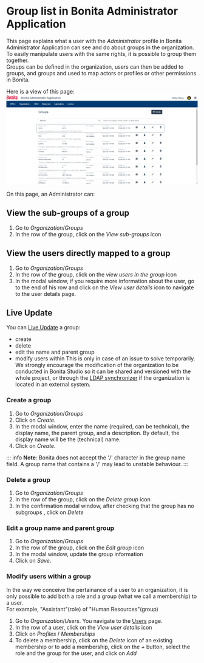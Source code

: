# Group list in Bonita Administrator Application

This page explains what a user with the _Administrator_ profile in Bonita Administrator Application can see and do about groups in the organization.  
To easily manipulate users with the same rights, it is possible to group them together.  
Groups can be defined in the organization, users can then be added to groups, and groups and used to map actors or profiles or other permissions in Bonita.

Here is a view of this page:
![Administrator groups list Portal](images/UI2021.1/admin-application-groups-list.png)<!--{.img-responsive}-->

On this page, an Administrator can:
## View the sub-groups of a group
1. Go to _Organization_/_Groups_
2. In the row of the group, click on the _View sub-groups_ icon

## View the users directly mapped to a group
1. Go to _Organization_/_Groups_
2. In the row of the group, click on the _view users in the group_ icon
3. In the modal window, if you require more information about the user, go to the end of his row and click on the _View user details_ icon to navigate to the user details page.

## Live Update
You can [Live Update](live-update.md) a group:
 * create
 * delete
 * edit the name and parent group
 * modify users within
This is only in case of an issue to solve temporarily. We strongly encourage the modification of the organization to be conducted 
in Bonita Studio so it can be shared and versioned with the whole project, or through the [LDAP synchronizer](ldap-synchronizer.md) if the organization is located in an external system. 

### Create a group
1. Go to _Organization_/_Groups_
2. Click on _Create_.
3. In the modal window, enter the name (required, can be technical), the display name, the parent group, and a description. By default, the display name will be the (technical) name.
4. Click on _Create_.

::: info
**Note**: Bonita does not accept the '/' character in the group name field. A group name that contains a '/' may lead to unstable behaviour.
:::

### Delete a group
1. Go to _Organization_/_Groups_
2. In the row of the group, click on the _Delete group_ icon
3. In the confirmation modal window, after checking that the group has no subgroups , click on _Delete_

### Edit a group name and parent group
1. Go to _Organization_/_Groups_
2. In the row of the group, click on the _Edit group_ icon
3. In the modal window, update the group information
4. Click on _Save_.

### Modify users within a group
In the way we conceive the pertainance of a user to an organization, it is only possible to add both a role and a group (what we call a membership) to a user.  
For example, "Assistant"(role) of "Human Resources"(group)
1. Go to _Organization_/_Users_. You navigate to the [Users](admin-application-users-list.md) page.
2. In the row of a user, click on the _View user details_ icon
3. Click on _Profiles_ / _Memberships_
4. To delete a membership, click on the _Delete_ icon of an existing membership
or to add a membership, click on the _+_ button, select the role and the group for the user, and click on _Add_
